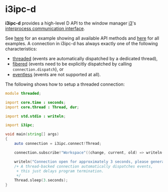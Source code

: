 i3ipc-d
=======

**i3ipc-d** provides a high-level D API to the window manager [i3](http://i3wm.org/)'s [interprocess communication interface](https://i3wm.org/docs/ipc.html).

See [here](examples/fullapi/fullapi.d) for an example showing all available API methods and [here](examples) for all examples.
A connection in i3ipc-d has always exactly one of the following characteristics:
- [threaded](examples/threaded/threaded.d) (events are automatically dispatched by a dedicated thread),
- [fibered](examples/fibered/fibered.d) (events need to be explicitly dispatched by calling ```connection.dispatch```), or
- [eventless](examples/eventless/eventless.d) (events are not supported at all).

The following shows how to setup a threaded connection:

```d
module threaded;

import core.time : seconds;
import core.thread : Thread, dur;

import std.stdio : writeln;

import i3ipc;

void main(string[] args)
{
	auto connection = i3ipc.connect!Thread;

	connection.subscribe!"Workspace"((change, current, old) => writeln(change, " ", current, " ", old));

	writeln("Connection open for approximately 3 seconds, please generate some i3 workspace events!");
	/+ A thread-backed connection automatically dispatches events,
	 + this just delays program termination.
	 +/
	Thread.sleep(3.seconds);
}
```
